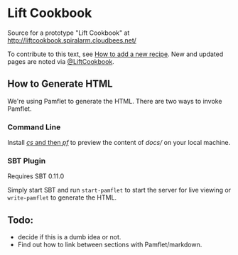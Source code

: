 # Lift Cookbook

Source for a prototype "Lift Cookbook" at http://liftcookbook.spiralarm.cloudbees.net/

To contribute to this text, see [How to add a new recipe](http://liftcookbook.spiralarm.cloudbees.net/How+to+add+a+new+recipe+to+this+Cookbook.html).  New and updated pages are noted via [@LiftCookbook](https://twitter.com/#!/liftcookbook).

## How to Generate HTML

We're using Pamflet to generate the HTML. There are two ways to invoke Pamflet.

### Command Line

Install [_cs_ and then _pf_](http://pamflet.databinder.net/Combined+Pages.html#On+the+Command+Line
) to preview the content of _docs/_ on your local machine.

### SBT Plugin

Requires SBT 0.11.0

Simply start SBT and run `start-pamflet` to start the server for live viewing or `write-pamflet` to generate the HTML.

## Todo:

* decide if this is a dumb idea or not.
* Find out how to link between sections with Pamflet/markdown.




